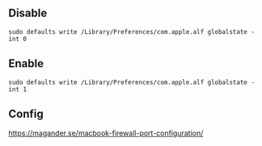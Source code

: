 ## Disable

```
sudo defaults write /Library/Preferences/com.apple.alf globalstate -int 0
```

## Enable

```
sudo defaults write /Library/Preferences/com.apple.alf globalstate -int 1
```

## Config

https://magander.se/macbook-firewall-port-configuration/
